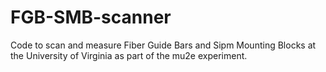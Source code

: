# FGB-SMB-scanner
Code to scan and measure Fiber Guide Bars and Sipm Mounting Blocks at the University of Virginia as part of the mu2e experiment. 
